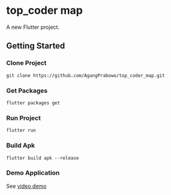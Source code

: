 # top_coder map

A new Flutter project.

## Getting Started

### Clone Project
```
git clone https://github.com/AgungPrabowo/top_coder_map.git
```

### Get Packages
```
flutter packages get
```

### Run Project
```
flutter run
```

### Build Apk
```
flutter build apk --release
```

### Demo Application
See [video demo](https://youtu.be/ugGFxmIm-nU)